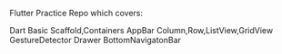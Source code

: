 Flutter Practice Repo which covers:

Dart Basic
Scaffold,Containers
AppBar
Column,Row,ListView,GridView
GestureDetector
Drawer
BottomNavigatonBar
